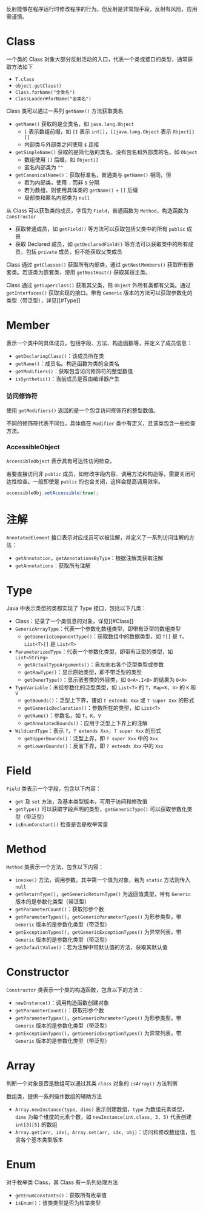 反射能够在程序运行时修改程序的行为。但反射是非常规手段，反射有风险，应用需谨慎。
# Class

一个类的 Class 对象大部分反射活动的入口，代表一个类或接口的类型，通常获取方法如下
- `T.class`
- `object.getClass()`
- `Class.forName("全类名")`
- `ClassLoader#forName("全类名")`

Class 类可以通过一系列 `getName()` 方法获取类名
- `getName()` 获取的是全类名，如 `java.lang.Object` 
	- `[` 表示数组前缀，如 `[I` 表示 `int[]`，`[[java.lang.Object` 表示 `Object[][]`
	- 内部类与外部类之间使用 `$` 连接
- `getSimpleName()` 获取的是简化版的类名，没有包名和外部类的名，如 `Object`
	- 数组使用 `[]` 后缀，如 `Object[]`
	- 匿名内部类为 `""`
- `getCanonicalName()`：获取标准名，普通类与 `getName()` 相同，但
	- 若为内部类，使用 `.` 而非 `$` 分隔
	- 若为数组，则使用具体类的 `getName()` + `[]` 后缀
	- 局部类和匿名内部类为 `null`

从 Class 可以获取类的成员，字段为 `Field`，普通函数为 `Method`，构造函数为 `Constructor`
- 获取普通成员，如 `getField()` 等方法可以获取包括父类中的所有 `public` 成员
- 获取 Declared 成员，如 `getDeclaredField()` 等方法可以获取类中的所有成员，包括 `private` 成员，但不能获取父类成员

Class 通过 `getClasses()` 获取所有内部类，通过 `getNestMembers()` 获取所有嵌套类。若该类为嵌套类，使用 `getNestHost()` 获取其宿主类。

Class 通过 `getSuperclass()` 获取其父类，除 `Object` 外所有类都有父类。通过 `getInterfaces()` 获取实现的接口。带有 `Generic` 版本的方法可以获取参数化的类型（带泛型），详见[[#Type]]
# Member

表示一个类中的具体成员，包括字段、方法、构造函数等，并定义了成员信息：
- `getDeclaringClass()`：该成员所在类
- `getName()`：成员名。构造函数为类的全类名
- `getModifiers()`：获取包含访问修饰符的整型数值
- `isSynthetic()`：当前成员是否由编译器产生
### 访问修饰符

使用 `getModifiers()` 返回的是一个包含访问修饰符的整型数值。

不同的修饰符代表不同位，具体值在 `Modifier` 类中有定义，且该类包含一些检查方法。
### AccessibleObject

`AccessibleObject` 表示具有可达性访问检查。

若要直接访问非 `public` 成员，如修改字段内容、调用方法和构造等，需要关闭可达性检查。一般即使是 `public` 的也会关闭，这样会提高调用效率。

```java
accessibleObj.setAccessible(true);
```
# 注解

`AnnotatedElement` 接口表示对应成员可以被注解，并定义了一系列访问注解的方法：
- `getAnnotation`，`getAnnotationsByType`：根据注解类获取注解
- `getAnnotations`：获取所有注解
# Type

Java 中表示类型的类都实现了 Type 接口，包括以下几类：
- Class：记录了一个类信息的对象，详见[[#Class]]
- `GenericArrayType`：代表一个参数化数组类型，即带有泛型的数组类型
	- `getGenericComponentType()`：获取数组中的数据类型，如 `T[]` 是 `T`，`List<T>[]` 是 `List<T>` 
- `ParameterizedType`：代表一个参数化类型，即带有泛型的类型，如 `List<String>`
	- `getActualTypeArguments()`：自左向右各个泛型类型或参数
	- `getRawType()`：显示原始类型，即不带泛型的类型
	- `getOwnerType()`：显示嵌套类的外层类，如 `O<A>.I<B>` 的结果为 `O<A>`
- `TypeVariable`：未经参数化的泛型类型，如 `List<T>` 的 `T`，`Map<K, V>` 的 `K` 和 `V`
	- `getBounds()`：泛型上下界，诸如 `T extends Xxx` 或 `T super Xxx` 的形式
	- `getGenericDeclaration()`：参数所在的类型，如 `List<T>`
	- `getName()`：参数名，如 `T`，`K`，`V`
	- `getAnnotatedBounds()`：应用于泛型上下界上的注解
- `WildcardType`：表示 `?`，`? extends Xxx`，`? super Xxx` 的形式
	- `getUpperBounds()`：泛型上界，即 `? super Xxx` 中的 `Xxx`
	- `getLowerBounds()`：反省下界，即 `? extends Xxx` 中的 `Xxx`
# Field

`Field` 类表示一个字段，包含以下内容：
- `get` 及 `set` 方法，及基本类型版本，可用于访问和修改值
- `getType()` 可以获取字段声明的类型，`getGenericType()` 可以获取参数化类型（带泛型）
- `isEnumConstant()` 检查是否是枚举常量
# Method

`Method` 类表示一个方法，包含以下内容：
- `invoke()` 方法，调用参数，其中第一个值为对象，若为 `static` 方法则传入 `null`
- `getReturnType()`，`getGenericReturnType()` 为返回值类型，带有 `Generic` 版本的是参数化类型（带泛型）
- `getParameterCount()`：获取形参个数
- `getParameterTypes()`，`getGenericParameterTypes()` 为形参类型，带 `Generic` 版本的是参数化类型（带泛型）
- `getExceptionTypes()`，`getGenericExceptionTypes()` 为异常列表，带 `Generic` 版本的是参数化类型（带泛型）
- `getDefaultValue()`：若为注解中带默认值的方法，获取其默认值
# Constructor

`Constructor` 类表示一个类的构造函数，包含以下的方法：
- `newInstance()`：调用构造函数创建对象
- `getParameterCount()`：获取形参个数
- `getParameterTypes()`，`getGenericParameterTypes()` 为形参类型，带 `Generic` 版本的是参数化类型（带泛型）
- `getExceptionTypes()`，`getGenericExceptionTypes()` 为异常列表，带 `Generic` 版本的是参数化类型（带泛型）
# Array

判断一个对象是否是数组可以通过其类 `class` 对象的 `isArray()` 方法判断

数组类，提供一系列操作数组的辅助方法
- `Array.newInstance(type, dims)` 表示创建数组，`type` 为数组元素类型，`dims` 为每个维度的元素个数，如 `newInstance(int.class, 3, 5)` 代表创建 `int[3][5]` 的数组
- `Array.get(arr, idx)`，`Array.set(arr, idx, obj)`：访问和修改数组值，包含各个基本类型版本
# Enum

对于枚举类 Class，其 Class 有一系列处理方法
- `getEnumConstants()`：获取所有枚举值
- `isEnum()`：该类类型是否为枚举类型
